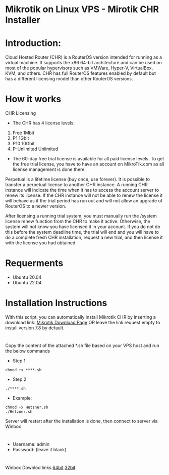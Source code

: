# Mikrotik on Linux VPS - Mirotik CHR Installer


# Introduction: 
Cloud Hosted Router (CHR) is a RouterOS version intended for running as a virtual machine. It supports the x86 64-bit architecture and can be used on most of the popular hypervisors such as VMWare, Hyper-V, VirtualBox, KVM, and others. CHR has full RouterOS features enabled by default but has a different licensing model than other RouterOS versions.


# How it works
CHR Licensing
- The CHR has 4 license levels:

1. Free	1Mbit
2. P1	1Gbit
3. P10	10Gbit
4. P-Unlimited	Unlimited
- The 60-day free trial license is available for all paid license levels. To get the free trial license, you have to have an account on MikroTik.com as all license management is done there.

Perpetual is a lifetime license (buy once, use forever). It is possible to transfer a perpetual license to another CHR instance. A running CHR instance will indicate the time when it has to access the account server to renew its license. If the CHR instance will not be able to renew the license it will behave as if the trial period has run out and will not allow an upgrade of RouterOS to a newer version.

After licensing a running trial system, you must manually run the /system license renew function from the CHR to make it active. Otherwise, the system will not know you have licensed it in your account. If you do not do this before the system deadline time, the trial will end and you will have to do a complete fresh CHR installation, request a new trial, and then license it with the license you had obtained.

# Requerments
- Ubuntu 20.04
- Ubuntu 22.04

# Installation Instructions

With this script, you can automatically install Mikrotik CHR by inserting a download link: [Mikrotik Download Page](https://mikrotik.com/download/archive/) OR leave the link request empty to install version 7.8 by default.
# 

Copy the content of the attached *.sh file based on your VPS host and run the below commands
- Step 1 
```
chmod +x ****.sh
```
- Step 2
```
./****.sh
```
- Example:
```
chmod +x Hetzner.sh
./Hetzner.sh
```
Server will restart after the installation is done, then connect to server via Winbox
# 
- Username: admin
- Password: (leave it blank)
# 

Winbox Downlod links [64bit](https://mt.lv/winbox64) [32bit](https://mt.lv/winbox)






